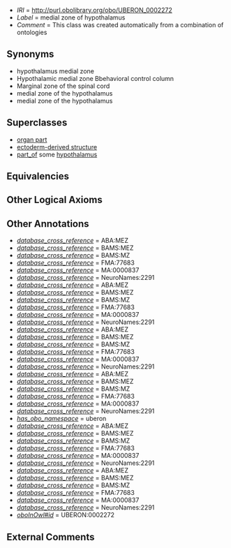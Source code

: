  * *IRI* = http://purl.obolibrary.org/obo/UBERON_0002272
 * *Label* = medial zone of hypothalamus
 * *Comment* = This class was created automatically from a combination of ontologies

## Synonyms

 * hypothalamus medial zone
 * Hypothalamic medial zone Bbehavioral control column
 * Marginal zone of the spinal cord
 * medial zone of the hypothalamus
 * medial zone of the hypothalamus

## Superclasses

 * [organ part](../../UBERON/64/UBERON_0000064.md)
 * [ectoderm-derived structure](../../UBERON/21/UBERON_0004121.md)
 * [part_of](../../BFO/50/BFO_0000050.md) some [hypothalamus](../../UBERON/98/UBERON_0001898.md)

## Equivalencies


## Other Logical Axioms


## Other Annotations

 * *[database_cross_reference](../../ef/oboInOwl#hasDbXref.md)* = ABA:MEZ
 * *[database_cross_reference](../../ef/oboInOwl#hasDbXref.md)* = BAMS:MEZ
 * *[database_cross_reference](../../ef/oboInOwl#hasDbXref.md)* = BAMS:MZ
 * *[database_cross_reference](../../ef/oboInOwl#hasDbXref.md)* = FMA:77683
 * *[database_cross_reference](../../ef/oboInOwl#hasDbXref.md)* = MA:0000837
 * *[database_cross_reference](../../ef/oboInOwl#hasDbXref.md)* = NeuroNames:2291
 * *[database_cross_reference](../../ef/oboInOwl#hasDbXref.md)* = ABA:MEZ
 * *[database_cross_reference](../../ef/oboInOwl#hasDbXref.md)* = BAMS:MEZ
 * *[database_cross_reference](../../ef/oboInOwl#hasDbXref.md)* = BAMS:MZ
 * *[database_cross_reference](../../ef/oboInOwl#hasDbXref.md)* = FMA:77683
 * *[database_cross_reference](../../ef/oboInOwl#hasDbXref.md)* = MA:0000837
 * *[database_cross_reference](../../ef/oboInOwl#hasDbXref.md)* = NeuroNames:2291
 * *[database_cross_reference](../../ef/oboInOwl#hasDbXref.md)* = ABA:MEZ
 * *[database_cross_reference](../../ef/oboInOwl#hasDbXref.md)* = BAMS:MEZ
 * *[database_cross_reference](../../ef/oboInOwl#hasDbXref.md)* = BAMS:MZ
 * *[database_cross_reference](../../ef/oboInOwl#hasDbXref.md)* = FMA:77683
 * *[database_cross_reference](../../ef/oboInOwl#hasDbXref.md)* = MA:0000837
 * *[database_cross_reference](../../ef/oboInOwl#hasDbXref.md)* = NeuroNames:2291
 * *[database_cross_reference](../../ef/oboInOwl#hasDbXref.md)* = ABA:MEZ
 * *[database_cross_reference](../../ef/oboInOwl#hasDbXref.md)* = BAMS:MEZ
 * *[database_cross_reference](../../ef/oboInOwl#hasDbXref.md)* = BAMS:MZ
 * *[database_cross_reference](../../ef/oboInOwl#hasDbXref.md)* = FMA:77683
 * *[database_cross_reference](../../ef/oboInOwl#hasDbXref.md)* = MA:0000837
 * *[database_cross_reference](../../ef/oboInOwl#hasDbXref.md)* = NeuroNames:2291
 * *[has_obo_namespace](../../ce/oboInOwl#hasOBONamespace.md)* = uberon
 * *[database_cross_reference](../../ef/oboInOwl#hasDbXref.md)* = ABA:MEZ
 * *[database_cross_reference](../../ef/oboInOwl#hasDbXref.md)* = BAMS:MEZ
 * *[database_cross_reference](../../ef/oboInOwl#hasDbXref.md)* = BAMS:MZ
 * *[database_cross_reference](../../ef/oboInOwl#hasDbXref.md)* = FMA:77683
 * *[database_cross_reference](../../ef/oboInOwl#hasDbXref.md)* = MA:0000837
 * *[database_cross_reference](../../ef/oboInOwl#hasDbXref.md)* = NeuroNames:2291
 * *[database_cross_reference](../../ef/oboInOwl#hasDbXref.md)* = ABA:MEZ
 * *[database_cross_reference](../../ef/oboInOwl#hasDbXref.md)* = BAMS:MEZ
 * *[database_cross_reference](../../ef/oboInOwl#hasDbXref.md)* = BAMS:MZ
 * *[database_cross_reference](../../ef/oboInOwl#hasDbXref.md)* = FMA:77683
 * *[database_cross_reference](../../ef/oboInOwl#hasDbXref.md)* = MA:0000837
 * *[database_cross_reference](../../ef/oboInOwl#hasDbXref.md)* = NeuroNames:2291
 * *[oboInOwl#id](../../id/oboInOwl#id.md)* = UBERON:0002272

## External Comments

